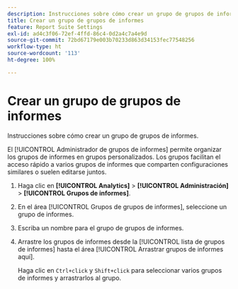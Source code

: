 ```yaml
---
description: Instrucciones sobre cómo crear un grupo de grupos de informes.
title: Crear un grupo de grupos de informes
feature: Report Suite Settings
exl-id: ad4c3f06-72ef-4ffd-86c4-0d2a4c7a4e9d
source-git-commit: 72bd67179e003b70233d863d34153fec77548256
workflow-type: ht
source-wordcount: '113'
ht-degree: 100%

---
```


# Crear un grupo de grupos de informes

Instrucciones sobre cómo crear un grupo de grupos de informes.

El [!UICONTROL Administrador de grupos de informes] permite organizar los grupos de informes en grupos personalizados. Los grupos facilitan el acceso rápido a varios grupos de informes que comparten configuraciones similares o suelen editarse juntos.

1. Haga clic en **[!UICONTROL Analytics]** > **[!UICONTROL Administración]** > **[!UICONTROL Grupos de informes]**.
1. En el área [!UICONTROL Grupos de grupos de informes], seleccione un grupo de informes.
1. Escriba un nombre para el grupo de grupos de informes.
1. Arrastre los grupos de informes desde la [!UICONTROL lista de grupos de informes] hasta el área [!UICONTROL Arrastrar grupos de informes aquí].

   Haga clic en `Ctrl+click` y `Shift+click` para seleccionar varios grupos de informes y arrastrarlos al grupo.
